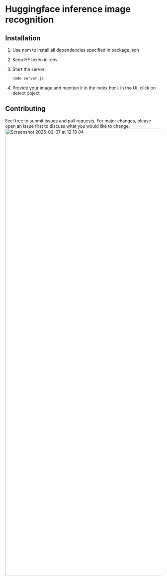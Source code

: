 # Huggingface inference image recognition

## Installation
1. Use npm to install all dependencies specified in package.json

2. Keep HF token in .env

3. Start the server:
    ```bash
    node server.js
    ```
5. Provide your image and mention it in the index.html. In the UI, click on detect object

## Contributing
Feel free to submit issues and pull requests. For major changes, please open an issue first to discuss what you would like to change.
<img width="1440" alt="Screenshot 2025-02-07 at 12 18 04" src="https://github.com/user-attachments/assets/0d0aad2d-09ab-4a94-a4dd-032c3efd7e74" />
